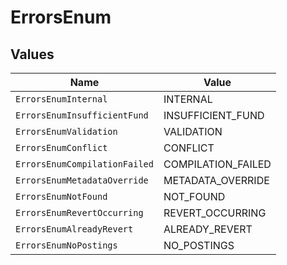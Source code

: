# ErrorsEnum


## Values

| Name                          | Value                         |
| ----------------------------- | ----------------------------- |
| `ErrorsEnumInternal`          | INTERNAL                      |
| `ErrorsEnumInsufficientFund`  | INSUFFICIENT_FUND             |
| `ErrorsEnumValidation`        | VALIDATION                    |
| `ErrorsEnumConflict`          | CONFLICT                      |
| `ErrorsEnumCompilationFailed` | COMPILATION_FAILED            |
| `ErrorsEnumMetadataOverride`  | METADATA_OVERRIDE             |
| `ErrorsEnumNotFound`          | NOT_FOUND                     |
| `ErrorsEnumRevertOccurring`   | REVERT_OCCURRING              |
| `ErrorsEnumAlreadyRevert`     | ALREADY_REVERT                |
| `ErrorsEnumNoPostings`        | NO_POSTINGS                   |